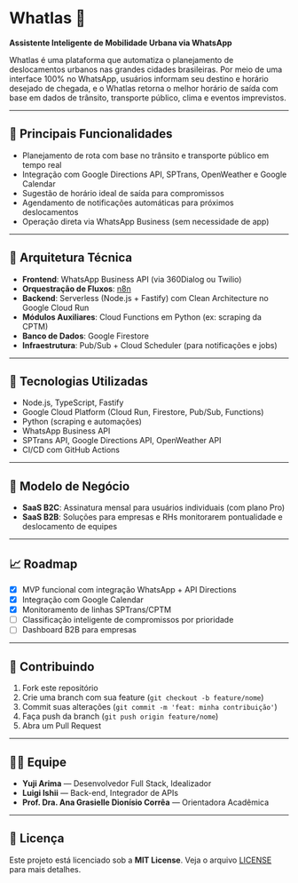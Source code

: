 # Whatlas 🚏

**Assistente Inteligente de Mobilidade Urbana via WhatsApp**

Whatlas é uma plataforma que automatiza o planejamento de deslocamentos urbanos nas grandes cidades brasileiras. Por meio de uma interface 100% no WhatsApp, usuários informam seu destino e horário desejado de chegada, e o Whatlas retorna o melhor horário de saída com base em dados de trânsito, transporte público, clima e eventos imprevistos.

---

## 📌 Principais Funcionalidades

- Planejamento de rota com base no trânsito e transporte público em tempo real  
- Integração com Google Directions API, SPTrans, OpenWeather e Google Calendar  
- Sugestão de horário ideal de saída para compromissos  
- Agendamento de notificações automáticas para próximos deslocamentos  
- Operação direta via WhatsApp Business (sem necessidade de app)

---

## 🧱 Arquitetura Técnica

- **Frontend**: WhatsApp Business API (via 360Dialog ou Twilio)
- **Orquestração de Fluxos**: [n8n](https://n8n.io)
- **Backend**: Serverless (Node.js + Fastify) com Clean Architecture no Google Cloud Run
- **Módulos Auxiliares**: Cloud Functions em Python (ex: scraping da CPTM)
- **Banco de Dados**: Google Firestore
- **Infraestrutura**: Pub/Sub + Cloud Scheduler (para notificações e jobs)

---

## 🧪 Tecnologias Utilizadas

- Node.js, TypeScript, Fastify  
- Google Cloud Platform (Cloud Run, Firestore, Pub/Sub, Functions)  
- Python (scraping e automações)  
- WhatsApp Business API  
- SPTrans API, Google Directions API, OpenWeather API  
- CI/CD com GitHub Actions

---

## 💼 Modelo de Negócio

- **SaaS B2C**: Assinatura mensal para usuários individuais (com plano Pro)
- **SaaS B2B**: Soluções para empresas e RHs monitorarem pontualidade e deslocamento de equipes

---

## 📈 Roadmap

- [x] MVP funcional com integração WhatsApp + API Directions  
- [x] Integração com Google Calendar  
- [x] Monitoramento de linhas SPTrans/CPTM  
- [ ] Classificação inteligente de compromissos por prioridade  
- [ ] Dashboard B2B para empresas

---

## 🤝 Contribuindo

1. Fork este repositório  
2. Crie uma branch com sua feature (`git checkout -b feature/nome`)  
3. Commit suas alterações (`git commit -m 'feat: minha contribuição'`)  
4. Faça push da branch (`git push origin feature/nome`)  
5. Abra um Pull Request

---

## 🧑‍💻 Equipe

- **Yuji Arima** — Desenvolvedor Full Stack, Idealizador  
- **Luigi Ishii** — Back-end, Integrador de APIs  
- **Prof. Dra. Ana Grasielle Dionísio Corrêa** — Orientadora Acadêmica

---

## 📄 Licença

Este projeto está licenciado sob a **MIT License**. Veja o arquivo [LICENSE](./LICENSE) para mais detalhes.

